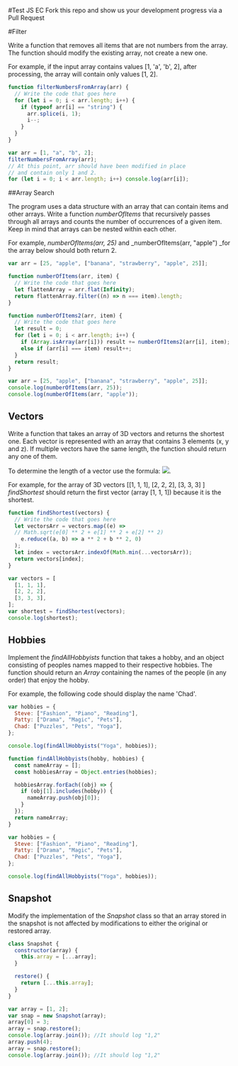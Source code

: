 #Test JS EC
Fork this repo and show us your development progress via a Pull Request

#Filter

Write a function that removes all items that are not numbers from the array. The function should modify the existing array, not create a new one.

For example, if the input array contains values [1, &#39;a&#39;, &#39;b&#39;, 2], after processing, the array will contain only values [1, 2].

```javascript
function filterNumbersFromArray(arr) {
  // Write the code that goes here
  for (let i = 0; i < arr.length; i++) {
    if (typeof arr[i] == "string") {
      arr.splice(i, 1);
      i--;
    }
  }
}

var arr = [1, "a", "b", 2];
filterNumbersFromArray(arr);
// At this point, arr should have been modified in place
// and contain only 1 and 2.
for (let i = 0; i < arr.length; i++) console.log(arr[i]);
```

##Array Search

The program uses a data structure with an array that can contain items and other arrays. Write a function _numberOfItems_ that recursively passes through all arrays and counts the number of occurrences of a given item. Keep in mind that arrays can be nested within each other.

For example, _numberOfItems(arr, 25)_ and \_numberOfItems(arr, &quot;apple&quot;) \_for the array below should both return 2.

```javascript
var arr = [25, "apple", ["banana", "strawberry", "apple", 25]];
```

```javascript
function numberOfItems(arr, item) {
  // Write the code that goes here
  let flattenArray = arr.flat(Infinity);
  return flattenArray.filter((n) => n === item).length;
}

function numberOfItems2(arr, item) {
  // Write the code that goes here
  let result = 0;
  for (let i = 0; i < arr.length; i++) {
    if (Array.isArray(arr[i])) result += numberOfItems2(arr[i], item);
    else if (arr[i] === item) result++;
  }
  return result;
}

var arr = [25, "apple", ["banana", "strawberry", "apple", 25]];
console.log(numberOfItems(arr, 25));
console.log(numberOfItems(arr, "apple"));
```

## Vectors

Write a function that takes an array of 3D vectors and returns the shortest one. Each vector is represented with an array that contains 3 elements (x, y and z). If multiple vectors have the same length, the function should return any one of them.

To determine the length of a vector use the formula: ![](<![img.png](img.png)>).

For example, for the array of 3D vectors [[1, 1, 1], [2, 2, 2], [3, 3, 3] ] _findShortest_ should return the first vector (array [1, 1, 1]) because it is the shortest.

```javascript
function findShortest(vectors) {
  // Write the code that goes here
  let vectorsArr = vectors.map((e) =>
  // Math.sqrt(e[0] ** 2 + e[1] ** 2 + e[2] ** 2)
    e.reduce((a, b) => a ** 2 + b ** 2, 0)
  );
  let index = vectorsArr.indexOf(Math.min(...vectorsArr));
  return vectors[index];
}

var vectors = [
  [1, 1, 1],
  [2, 2, 2],
  [3, 3, 3],
];
var shortest = findShortest(vectors);
console.log(shortest);
```

## Hobbies

Implement the _findAllHobbyists_ function that takes a hobby, and an object consisting of peoples names mapped to their respective hobbies. The function should return an _Array_ containing the names of the people (in any order) that enjoy the hobby.

For example, the following code should display the name &#39;Chad&#39;.

```javascript
var hobbies = {
  Steve: ["Fashion", "Piano", "Reading"],
  Patty: ["Drama", "Magic", "Pets"],
  Chad: ["Puzzles", "Pets", "Yoga"],
};

console.log(findAllHobbyists("Yoga", hobbies));
```

```javascript
function findAllHobbyists(hobby, hobbies) {
  const nameArray = [];
  const hobbiesArray = Object.entries(hobbies);

  hobbiesArray.forEach((obj) => {
    if (obj[1].includes(hobby)) {
      nameArray.push(obj[0]);
    }
  });
  return nameArray;
}

var hobbies = {
  Steve: ["Fashion", "Piano", "Reading"],
  Patty: ["Drama", "Magic", "Pets"],
  Chad: ["Puzzles", "Pets", "Yoga"],
};

console.log(findAllHobbyists("Yoga", hobbies));
```

## Snapshot

Modify the implementation of the _Snapshot_ class so that an array stored in the snapshot is not affected by modifications to either the original or restored array.

```javascript
class Snapshot {
  constructor(array) {
    this.array = [...array];
  }

  restore() {
    return [...this.array];
  }
}

var array = [1, 2];
var snap = new Snapshot(array);
array[0] = 3;
array = snap.restore();
console.log(array.join()); //It should log "1,2"
array.push(4);
array = snap.restore();
console.log(array.join()); //It should log "1,2"
```
